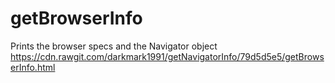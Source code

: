 # getBrowserInfo
Prints the browser specs and the Navigator object
https://cdn.rawgit.com/darkmark1991/getNavigatorInfo/79d5d5e5/getBrowserInfo.html
